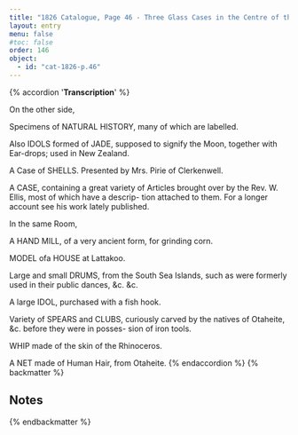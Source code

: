 ```yaml
---
title: "1826 Catalogue, Page 46 - Three Glass Cases in the Centre of the Room"
layout: entry
menu: false
#toc: false
order: 146
object:
  - id: "cat-1826-p.46"
---
```

{% accordion '**Transcription**' %}

On the other side,


Specimens of NATURAL HISTORY, many of which are
labelled.

Also IDOLS formed of JADE, supposed to signify the Moon,
together with Ear-drops; used in New Zealand.

A Case of SHELLS.
Presented by Mrs. Pirie of Clerkenwell.

A CASE, containing a great variety of Articles brought over
by the Rev. W. Ellis, most of which have a descrip-
tion attached to them. For a longer account see his
work lately published.


In the same Room,


A HAND MILL, of a very ancient form, for grinding corn.

MODEL ofa HOUSE at Lattakoo.

Large and small DRUMS, from the South Sea Islands, such
as were formerly used in their public dances, &c. &c.

A large IDOL, purchased with a fish hook.

Variety of SPEARS and CLUBS, curiously carved by the
natives of Otaheite, &c. before they were in posses-
sion of iron tools.

WHIP made of the skin of the Rhinoceros.

A NET made of Human Hair, from Otaheite.
{% endaccordion %}
{% backmatter %}

## Notes

{% endbackmatter %}
